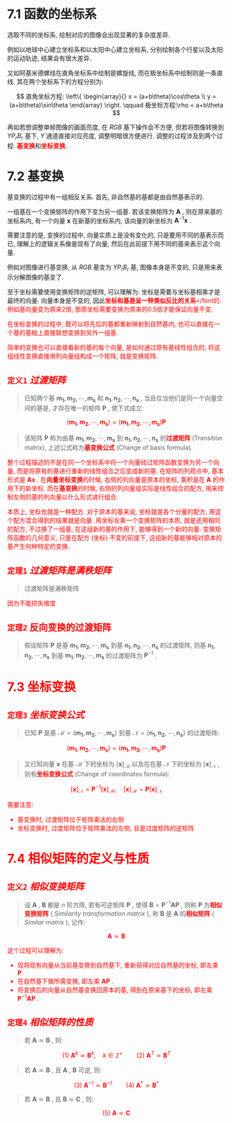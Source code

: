 
# 7.1 函数的坐标系

选取不同的坐标系, 绘制对应的图像会出现显著的复杂度差异.

例如以地球中心建立坐标系和以太阳中心建立坐标系, 分别绘制各个行星以及太阳的运动轨迹, 结果会有很大差异.

又如阿基米德螺线在直角坐标系中绘制是螺旋线, 而在极坐标系中绘制则是一条直线. 其在两个坐标系下的方程分别为:

$$
直角坐标方程:
\left\{
\begin{array}{}
x = (a+b\theta)\cos\theta \\
y = (a+b\theta)\sin\theta
\end{array}
\right. \qquad
极坐标方程:\rho = a+b\theta
$$

再如若想调整单帧图像的画面亮度, 在 $RGB$ 基下操作会不方便, 但若将图像转换到 $YP_rB_r$ 基下, $Y$ 通道直接对应亮度, 调整明暗很方便进行. 调整的过程涉及到两个过程: <font color=red><b>基变换</b></font>和<font color=red><b>坐标变换</b></font>.


# 7.2 基变换

基变换的过程中有一组相反关系. 首先, 非自然基的基都是由自然基表示的.

一组基在一个变换矩阵的作用下变为另一组基. 若该变换矩阵为 $\boldsymbol{A}$ , 则在原来基的坐标系内, 有一个向量 $\boldsymbol{x}$ 在新基的坐标系内, 该向量的新坐标为 $\boldsymbol{A}^{-1}\boldsymbol{x}$ .

需要注意的是, 变换的过程中, 向量实质上是没有变化的, 只是要用不同的基表示而已, 理解上的逻辑关系像是现有了向量, 然后在此前提下用不同的基来表示这个向量.

例如对图像进行基变换, 从 $RGB$ 基变为 $YP_rB_r$ 基, 图像本身是不变的, 只是用来表示分解图像的基变了.

至于坐标需要使用变换矩阵的逆矩阵, 可以理解为: 坐标是需要与坐标基相乘才是最终的向量. 向量本身是不变的, 因此<font color=red><b>坐标和基是呈一种类似反比的关系</b></font的. 例如基向量变为原来2倍, 那原坐标需要变换为原来的0.5倍才能保证向量不变.

在坐标变换的过程中, 既可以将先后的基都重新映射到自然基内, 也可以直接在一个基的基础上直接联想变换到另外一组基.

简单的变换也可以直接看新的基的每个向量, 是如何通过原有基线性组合的, 将这组线性变换直接用列向量组构成一个矩阵, 就是变换矩阵.


## `定义1` $过渡矩阵$

> 已知两个基 $\boldsymbol{m_1},\boldsymbol{m_2},\cdots,\boldsymbol{m_s}$ 和 $\boldsymbol{n_1},\boldsymbol{n_2},\cdots,\boldsymbol{n_s}$ , 当且仅当他们是同一个向量空间的基是, 才存在唯一的矩阵 $\boldsymbol{P}$ , 使下式成立:

$$
(\boldsymbol{m_1},\boldsymbol{m_2},\cdots,\boldsymbol{m_s}) = (\boldsymbol{m_1},\boldsymbol{m_2},\cdots,\boldsymbol{m_s})\boldsymbol{P}
$$

> 该矩阵 $\boldsymbol{P}$ 称为由基 $\boldsymbol{m_1},\boldsymbol{m_2},\cdots,\boldsymbol{m_s}$ 到 $\boldsymbol{n_1},\boldsymbol{n_2},\cdots,\boldsymbol{n_s}$ 的<font color=red><b>过渡矩阵</b></font> (Transition matrix), 上述公式称为<font color=red><b>基变换公式</b></font> (Change of basis formula).

整个过程描述的不是在同一个坐标系中将一个向量经过矩阵函数变换为另一个向量, 而是将原有的基进行重新的线性组合之后变成新的基. 
在矩阵的列观点中, 基本形式是 $\boldsymbol{A}\boldsymbol{x}$ . 在<font color=red><b>向量坐标变换</b></font>的时候, 右侧的列向量是原本的坐标, 乘积是在 $\boldsymbol{A}$ 的作用下的新坐标. 而在<font color=red><b>基变换</b></font>的时候, 右侧的列向量组实际是线性组合的配方, 用来控制左侧的基的列向量以什么形式进行组合.

本质上, 坐标也就是一种配方. 对于原本的基来说, 坐标就是各个分量的配方, 用这个配方混合得到的结果就是向量. 
用坐标左乘一个变换矩阵的本质, 就是还用相同的配方, 不过换了一组基, 在这组新的基的作用下, 能够得到一个新的向量. 
变换矩阵函数的几何意义, 只是在配方 (坐标) 不变的前提下, 这组新的基能够相对原本的基产生何种特定的变换.


## `定理1` $过渡矩阵是满秩矩阵$

> 过渡矩阵是满秩矩阵

因为不能损失维度


## `定理2` 反向变换的过渡矩阵

> 假设矩阵 $\boldsymbol{P}$ 是基 $\boldsymbol{m_1},\boldsymbol{m_2},\cdots,\boldsymbol{m_s}$ 到基 $\boldsymbol{n_1},\boldsymbol{n_2},\cdots,\boldsymbol{n_s}$ 的过渡矩阵, 则基 $\boldsymbol{n_1},\boldsymbol{n_2},\cdots,\boldsymbol{n_s}$ 到基 $\boldsymbol{m_1},\boldsymbol{m_2},\cdots,\boldsymbol{m_s}$ 的过渡矩阵为 $\boldsymbol{P}^{-1}$ .


# 7.3 坐标变换

## `定理3` $坐标变换公式$

> 已知 $\boldsymbol{P}$ 是基 $\mathcal{M}=\{\boldsymbol{m_1},\boldsymbol{m_2},\cdots,\boldsymbol{m_s}\}$ 到基 $\mathcal{N}=\{\boldsymbol{n_1},\boldsymbol{n_2},\cdots,\boldsymbol{n_s}\}$ 的过渡矩阵:

$$
(\boldsymbol{m_1},\boldsymbol{m_2},\cdots,\boldsymbol{m_s}) = (\boldsymbol{m_1},\boldsymbol{m_2},\cdots,\boldsymbol{m_s})\boldsymbol{P}
$$

> 又已知向量 $\boldsymbol{x}$ 在基 $\mathcal{M}$ 下的坐标为 $[\boldsymbol{x}]_{\mathcal{M}}$ 以及在在基 $\mathcal{N}$ 下的坐标为 $[\boldsymbol{x}]_{\mathcal{N}}$ , 则有<font color=red><b>坐标变换公式</b></font> (Change of coordinates formula):

$$
[\boldsymbol{x}]_{\mathcal{N}} = \boldsymbol{P}^{-1}[\boldsymbol{x}]_{\mathcal{M}}, \quad [\boldsymbol{x}]_{\mathcal{M}} = \boldsymbol{P}[\boldsymbol{x}]_{\mathcal{N}}
$$

需要注意:
- 基变换时, 过渡矩阵位于矩阵乘法的右侧
- 坐标变换时, 过度矩阵位于矩阵乘法的左侧, 且是过度矩阵的逆矩阵


# 7.4 相似矩阵的定义与性质

## `定义2` $相似变换矩阵$

> 设 $\boldsymbol{A}$ , $\boldsymbol{B}$ 都是 $n$ 阶方阵, 若有可逆矩阵 $\boldsymbol{P}$ , 使得 $\boldsymbol{B} = \boldsymbol{P}^{-1}\boldsymbol{A}\boldsymbol{P}$ , 则称 $\boldsymbol{P}$ 为<font color=red><b>相似变换矩阵</b></font> ( $Similarity \ transformation \ matrix$ ), 称 $\boldsymbol{B}$ 是 $\boldsymbol{A}$ 的<font color=red><b>相似矩阵</b></font> ( $Similar \ matrix$ ), 记作:

$$
\boldsymbol{A} \simeq \boldsymbol{B}
$$

这个过程可以理解为: 
- 现将现有向量从当前基变换到自然基下, 重新获得对应自然基的坐标, 即左乘 $\boldsymbol{P}$.
- 在自然基下做所需变换, 即左乘 $\boldsymbol{A}\boldsymbol{P}$ .
- 将变换后的向量从自然基变换回原本的基, 得到在原来基下的坐标, 即左乘 $\boldsymbol{P}^{-1}\boldsymbol{A}\boldsymbol{P}$ .


## `定理4` $相似矩阵的性质$

> 若 $\boldsymbol{A} \simeq \boldsymbol{B}$ , 则:

$$
(1)\ \boldsymbol{A}^k \simeq \boldsymbol{B}^k,\quad k\in\mathbb{Z}^+\qquad
(2)\ \boldsymbol{A}^T \simeq \boldsymbol{B}^T
$$

> 若 $\boldsymbol{A} \simeq \boldsymbol{B}$ , 且 $\boldsymbol{A}$ , $\boldsymbol{B}$ 可逆, 则:

$$
(3)\ \boldsymbol{A}^{-1} \simeq \boldsymbol{B}^{-1}\qquad
(4)\ \boldsymbol{A}^* \simeq \boldsymbol{B}^*
$$

> 若 $\boldsymbol{A} \simeq \boldsymbol{B}$ , 且 $\boldsymbol{B} \simeq \boldsymbol{C}$ , 则:

$$
(5)\ \boldsymbol{A} \simeq \boldsymbol{C}
$$

